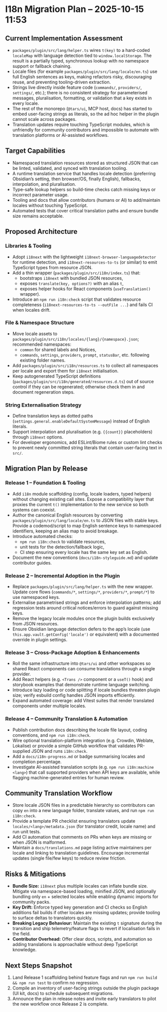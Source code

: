 # I18n Migration Plan – 2025-10-15 11:53

## Current Implementation Assessment
- `packages/plugin/src/lang/helper.ts` wires `t(key)` to a hard-coded `localeMap` with language detection tied to `window.localStorage`. The result is a partially typed, synchronous lookup with no namespace support or fallback chaining.
- Locale files (for example `packages/plugin/src/lang/locale/en.ts`) use full English sentences as keys, making refactors risky, discouraging reuse, and preventing tooling-driven extraction.
- Strings live directly inside feature code (`commands/`, `providers/`, `settings/`, etc.); there is no consistent strategy for parameterised messages, pluralisation, formatting, or validation that a key exists in every locale.
- The rest of the monorepo (`@tars/ui`, MCP host, docs) has started to embed user-facing strings as literals, so the ad hoc helper in the plugin cannot scale across packages.
- Translation updates require touching TypeScript modules, which is unfriendly for community contributors and impossible to automate with translation platforms or AI-assisted workflows.

## Target Capabilities
- Namespaced translation resources stored as structured JSON that can be linted, validated, and synced with translation tooling.
- A runtime translation service that handles locale detection (preferring Obsidian’s setting, then browser/OS, finally English), fallbacks, interpolation, and pluralisation.
- Type-safe lookup helpers so build-time checks catch missing keys or incorrect parameter usage.
- Tooling and docs that allow contributors (humans or AI) to add/maintain locales without touching TypeScript.
- Automated tests that cover critical translation paths and ensure bundle size remains acceptable.

## Proposed Architecture

### Libraries & Tooling
- Adopt `i18next` with the lightweight `i18next-browser-languagedetector` for runtime detection, and `i18next-resources-to-ts` (or similar) to emit TypeScript types from resource JSON.
- Add a thin wrapper (`packages/plugin/src/i18n/index.ts`) that:
  - bootstraps `i18next` with bundled JSON resources,
  - exposes `translate(key, options?)` with an alias `t`,
  - exposes helper hooks for React components (`useTranslation()` wrapper).
- Introduce an `npm run i18n:check` script that validates resource completeness (`i18next-resources-to-ts --outFile ...`) and fails CI when locales drift.

### File & Namespace Structure
- Move locale assets to `packages/plugin/src/i18n/locales/{lang}/{namespace}.json`; recommended namespaces:
  - `common` for shared labels and Notices,
  - `commands`, `settings`, `providers`, `prompt`, `statusBar`, etc. following existing folder names.
- Add `packages/plugin/src/i18n/resources.ts` to collect all namespaces per locale and export them for `i18next` initialisation.
- Keep autogenerated TypeScript definitions (`packages/plugin/src/i18n/generated/resources.d.ts`) out of source control if they can be regenerated; otherwise check them in and document regeneration steps.

### String Externalisation Strategy
- Define translation keys as dotted paths (`settings.general.enableDefaultSystemMessage`) instead of English literals.
- Support interpolation and pluralisation (e.g. `{{count}}` placeholders) through `i18next` options.
- For developer ergonomics, add ESLint/Biome rules or custom lint checks to prevent newly committed string literals that contain user-facing text in `src/`.

## Migration Plan by Release

### Release 1 – Foundation & Tooling
- Add `i18n` module scaffolding (config, locale loaders, typed helpers) without changing existing call sites. Expose a compatibility layer that proxies the current `t()` implementation to the new service so both systems can coexist.
- Author the canonical English resources by converting `packages/plugin/src/lang/locale/en.ts` to JSON files with stable keys. Provide a codemod/script to map English sentence keys to namespaced identifiers, keeping an alias map to avoid breakage.
- Introduce automated checks:
  - `npm run i18n:check` to validate resources,
  - unit tests for the detection/fallback logic,
  - CI step ensuring every locale has the same key set as English.
- Document the new conventions (`docs/i18n-styleguide.md`) and update contributor guides.

### Release 2 – Incremental Adoption in the Plugin
- Replace `packages/plugin/src/lang/helper.ts` with the new wrapper. Update core flows (`commands/*`, `settings/*`, `providers/*`, `prompt/*`) to use namespaced keys.
- Externalise parametrised strings and enforce interpolation patterns; add regression tests around critical notices/errors to guard against missing keys.
- Remove the legacy locale modules once the plugin builds exclusively from JSON resources.
- Ensure Obsidian language detection defers to the app’s locale (use `this.app.vault.getConfig('locale')` or equivalent) with a documented override in plugin settings.

### Release 3 – Cross-Package Adoption & Enhancements
- Roll the same infrastructure into `@tars/ui` and other workspaces so shared React components can consume translations through a single provider.
- Add React helpers (e.g. `<Trans />` component or a `useT()` hook) and storybook examples that demonstrate runtime language switching.
- Introduce lazy loading or code splitting if locale bundles threaten plugin size; verify esbuild config handles JSON imports efficiently.
- Expand automated coverage: add Vitest suites that render translated components under multiple locales.

### Release 4 – Community Translation & Automation
- Publish contribution docs describing the locale file layout, coding conventions, and `npm run i18n:check`.
- Wire optional translation-platform integration (e.g. Crowdin, Weblate, Lokalise) or provide a simple GitHub workflow that validates PR-supplied JSON and runs `i18n:check`.
- Add a `docs/i18n-progress.md` or badge summarising locales and completion percentage.
- Investigate AI-assisted translation scripts (e.g. `npm run i18n:machine <lang>`) that call supported providers when API keys are available, while flagging machine-generated entries for human review.

## Community Translation Workflow
- Store locale JSON files in a predictable hierarchy so contributors can copy `en` into a new language folder, translate values, and run `npm run i18n:check`.
- Provide a template PR checklist ensuring translators update `locales/<lang>/metadata.json` (for translator credit, locale name) and run unit tests.
- Add CI automation that comments on PRs when keys are missing or when JSON is malformed.
- Maintain a `docs/translations.md` page listing active maintainers per locale and linking to translation guidelines. Encourage incremental updates (single file/few keys) to reduce review friction.

## Risks & Mitigations
- **Bundle Size:** `i18next` plus multiple locales can inflate bundle size. Mitigate via namespace-based loading, minified JSON, and optionally bundling only `en` + selected locales while enabling dynamic imports for community packs.
- **Key Drift:** Enforce typed key generation and CI checks so English additions fail builds if other locales are missing updates; provide tooling to surface deltas to translators quickly.
- **Breaking Legacy Behaviour:** Maintain the existing `t` signature during the transition and ship telemetry/feature flags to revert if localisation fails in the field.
- **Contributor Overhead:** Offer clear docs, scripts, and automation so adding translations is approachable without deep TypeScript knowledge.

## Next Steps Snapshot
1. Land Release 1 scaffolding behind feature flags and run `npm run build && npm run test` to confirm no regression.
2. Compile an inventory of user-facing strings outside the plugin package (UI kit, docs) to schedule subsequent migrations.
3. Announce the plan in release notes and invite early translators to pilot the new workflow once Release 2 is complete.
